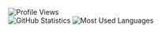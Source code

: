 ![Profile Views](https://komarev.com/ghpvc/?username=Malizma333&color=blue)\
![GitHub Statistics](https://github-readme-stats.vercel.app/api/?username=Malizma333&theme=dark&hide_rank=true&show_icons=true&include_all_commits=true&custom_title=Overall%20Stats&show=reviews,prs_merged&card_width=800&hide=stars)
![Most Used Languages](https://github-readme-stats.vercel.app/api/top-langs/?username=Malizma333&theme=dark&hide=ShaderLab,HTML,CSS,HLSL,Mathematica&card_width=800)
